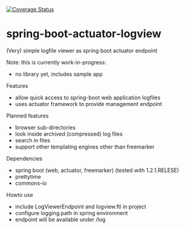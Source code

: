 [![Coverage Status](https://coveralls.io/repos/lukashinsch/spring-boot-actuator-logview/badge.svg?branch=master)](https://coveralls.io/r/lukashinsch/spring-boot-actuator-logview?branch=master)

# spring-boot-actuator-logview
(Very) simple logfile viewer as spring boot actuator endpoint

Note: this is currently work-in-progress:
* no library yet, includes sample app

Features
* allow quick access to spring-boot web application logfiles
* uses actuator framework to provide management endpoint

Planned features
* browser sub-directories
* look inside archived (compressed) log files
* search in files
* support other templating engines other than freemarker

Dependencies
* spring boot (web, actuator, freemarker) (tested with 1.2.1.RELESE)
* prettytime
* commons-io

Howto use
* include LogViewerEndpoint and logview.ftl in project
* configure logging.path in spring environment
* endpoint will be available under <management-base>/log

